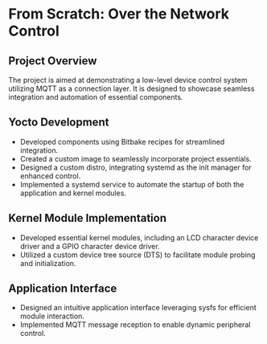 # From Scratch: Over the Network Control



## Project Overview

The project is aimed at demonstrating a low-level device control system utilizing MQTT as a connection layer. It is designed to showcase seamless integration and automation of essential components.

## Yocto Development

- Developed components using Bitbake recipes for streamlined integration.
- Created a custom image to seamlessly incorporate project essentials.
- Designed a custom distro, integrating systemd as the init manager for enhanced control.
- Implemented a systemd service to automate the startup of both the application and kernel modules.

## Kernel Module Implementation

- Developed essential kernel modules, including an LCD character device driver and a GPIO character device driver.
- Utilized a custom device tree source (DTS) to facilitate module probing and initialization.

## Application Interface

- Designed an intuitive application interface leveraging sysfs for efficient module interaction.
- Implemented MQTT message reception to enable dynamic peripheral control.

